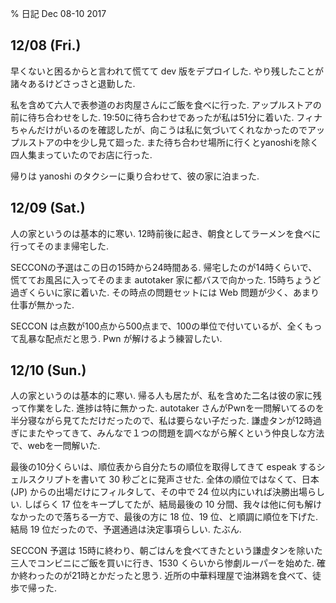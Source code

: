 % 日記 Dec 08-10 2017

## 12/08 (Fri.)

早くないと困るからと言われて慌てて dev 版をデプロイした.
やり残したことが諸々あるけどさっさと退勤した.

私を含めて六人で表参道のお肉屋さんにご飯を食べに行った.
アップルストアの前に待ち合わせをした.
19:50に待ち合わせであったが私は51分に着いた.
フィナちゃんだけがいるのを確認したが、向こうは私に気づいてくれなかったのでアップルストアの中を少し見て廻った.
また待ち合わせ場所に行くとyanoshiを除く四人集まっていたのでお店に行った.

帰りは yanoshi のタクシーに乗り合わせて、彼の家に泊まった.

## 12/09 (Sat.)

人の家というのは基本的に寒い.
12時前後に起き、朝食としてラーメンを食べに行ってそのまま帰宅した.

SECCONの予選はこの日の15時から24時間ある.
帰宅したのが14時くらいで、慌ててお風呂に入ってそのまま autotaker 家に都バスで向かった.
15時ちょうど過ぎくらいに家に着いた.
その時点の問題セットには Web 問題が少く、あまり仕事が無かった.

SECCON は点数が100点から500点まで、100の単位で付いているが、全くもって乱暴な配点だと思う.
Pwn が解けるよう練習したい.

## 12/10 (Sun.)

人の家というのは基本的に寒い.
帰る人も居たが、私を含めた二名は彼の家に残って作業をした.
進捗は特に無かった.
autotaker さんがPwnを一問解いてるのを半分寝ながら見てただけだったので、私は要らない子だった.
謙虚タンが12時過ぎにまたやってきて、みんなで１つの問題を調べながら解くという仲良しな方法で、webを一問解いた.

最後の10分くらいは、順位表から自分たちの順位を取得してきて espeak するシェルスクリプトを書いて 30 秒ごとに発声させた.
全体の順位ではなくて、日本 (JP) からの出場だけにフィルタして、その中で 24 位以内にいれば決勝出場らしい.
しばらく 17 位をキープしてたが、結局最後の 10 分間、我々は他に何も解けなかったので落ちる一方で、最後の方に 18 位、19 位、と順調に順位を下げた.
結局 19 位だったので、予選通過は決定事項らしい. たぶん.

SECCON 予選は 15時に終わり、朝ごはんを食べてきたという謙虚タンを除いた三人でコンビニにご飯を買いに行き、1530 くらいから惨劇ルーパーを始めた.
確か終わったのが21時とかだったと思う.
近所の中華料理屋で油淋鶏を食べて、徒歩で帰った.
